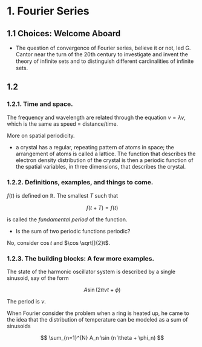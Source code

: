 # 1. Fourier Series

## 1.1 Choices: Welcome Aboard

* The question of convergence of Fourier series, believe it or not, led 
  G. Cantor near the turn of the 20th century to investigate and invent 
  the theory of infinite sets and to distinguish diﬀerent cardinalities 
  of infinite sets.

## 1.2 

### 1.2.1. Time and space.

The frequency and wavelength are related through the equation $v = λν$, which is the
same as speed = distance/time.

More on spatial periodicity.

* a crystal has a regular, repeating 
  pattern of atoms in space; the 
  arrangement of atoms is called a lattice. 
  The function that describes the electron 
  density distribution of the crystal is 
  then a periodic function of the spatial 
  variables, in three dimensions, that 
  describes the crystal.

### 1.2.2. Definitions, examples, and things to come.

$f(t)$ is defined on $\mathbb{R}$. The 
smallest $T$ such that

$$f(t+T) = f(t)$$

is called the *fundamental period* of the 
function.

* Is the sum of two periodic functions periodic?

No, consider $\cos t$ and $\cos \sqrt[]{2}t$.

### 1.2.3. The building blocks: A few more examples.

The state of the harmonic oscillator system 
is described by a single sinusoid, say of 
the form

$$ 
A \sin (2 \pi \nu t + \phi )
$$

The period is $\nu$.

When Fourier consider the problem when a
ring is heated up, he came to the idea that
the distribution of temperature can be
modeled as a sum of sinusoids

$$ 
\sum_{n=1}^{N}
A_n \sin (n \theta + \phi_n)
$$
